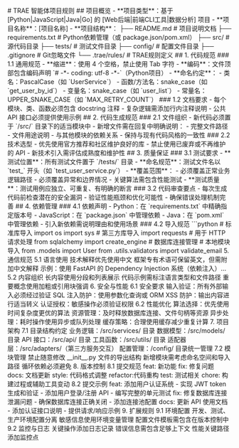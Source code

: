 <MARKDOWN>
# TRAE 智能体项目规则
## 项目概览
- **项目类型**：基于 [Python|JavaScript|Java|Go] 的 [Web后端|前端CLI工具|数据分析] 项目
- **项目名称**：[项目名称]
- **项目结构**：
├── README.md                 # 项目说明文档
├── requirements.txt          # Python依赖管理（或 package.json/pom.xml）
├── src/                     # 源代码目录
├── tests/                   # 测试文件目录
├── config/                  # 配置文件目录
├── .gitignore              # Git忽略文件
└── .trae/rules/            # TRAE规则定义

<TEXT>
## 1. 代码规范
### 1.1 通用规范
- **缩进**：使用 4 个空格，禁止使用 Tab 字符
- **编码**：文件顶部包含编码声明 `# -*- coding: utf-8 -*-`（Python项目）
- **命名约定**：
- 类名：PascalCase（如 `UserService`）
- 函数/方法名：snake_case（如 `get_user_by_id`）
- 变量名：snake_case（如 `user_list`）
- 常量名：UPPER_SNAKE_CASE（如 `MAX_RETRY_COUNT`）
### 1.2 文档要求
- 每个模块、类、函数必须包含 docstring 注释
- 复杂逻辑需添加行内注释说明
- 公共 API 接口必须提供使用示例
## 2. 代码生成规范
### 2.1 文件组织
- 新代码必须置于 `/src/` 目录下的适当模块中
- 新增文件需在回复中明确说明：
- 完整文件路径
- 文件用途说明
- 与其他模块的依赖关系
- 保持与现有代码风格的一致性
### 2.2 技术选型
- 优先使用官方推荐和社区维护良好的库
- 禁止使用已废弃或不再维护的 API
- 新技术引入需评估成熟度和维护性
## 3. 质量保证
### 3.1 测试要求
- **测试位置**：所有测试文件置于 `/tests/` 目录
- **命名规范**：测试文件名以 `test_` 开头（如 `test_user_service.py`）
- **覆盖范围**：
- 必须覆盖正常业务逻辑路径
- 必须覆盖异常和边界情况
- 关键算法需包含性能测试
- **测试质量**：测试用例应独立、可重复、有明确的断言
### 3.2 代码审查要点
- 每次生成代码前检查潜在的安全漏洞
- 验证性能瓶颈和优化可能性
- 确保错误处理机制完善
## 4. 依赖管理
### 4.1 依赖声明
- Python：在 `requirements.txt` 中精确指定版本号
- JavaScript：在 `package.json` 中管理依赖
- Java：在 `pom.xml` 中管理依赖
- 引入新依赖需说明理由和使用场景
### 4.2 导入规范
```python
# 标准库导入
import os
import sys
# 第三方库导入
import requests  # 用于 HTTP 请求处理
from sqlalchemy import create_engine  # 数据库连接管理
# 本地模块导入
from .models import User
from .utils.validators import validate_email
5. 通信规范
5.1 语言使用
技术解释优先使用中文
框架专有术语可保留英文，但需附加中文解释
示例：使用 FastAPI 的 Dependency Injection 系统（依赖注入）...
5.2 内容组织
长内容使用分段和列表展示
代码示例需标注语言类型和文件路径
重要概念使用加粗或引用块强调
6. 安全与性能
6.1 安全要求
输入验证：所有外部输入必须经过验证
SQL 注入防护：使用参数化查询或 ORM
XSS 防护：输出内容进行适当转义
认证授权：敏感操作必须验证权限
6.2 性能优化
算法选择：优先使用时间复杂度更优的算法
资源管理：及时释放数据库连接、文件句柄等资源
异步处理：耗时操作使用异步或队列处理
缓存策略：合理使用缓存减少重复计算
7. 项目架构
7.1 目录结构约定
业务逻辑：/src/services/ 目录
数据模型：/src/models/ 目录
API 接口：/src/api/ 目录
工具函数：/src/utils/ 目录
适配器层：/src/adapters/（第三方服务交互）
配置管理：/config/ 目录统一管理
7.2 模块管理
禁止随意修改 __init__.py 文件的导出结构
新增模块需考虑命名空间和导入路径
循环依赖必须避免
8. 版本控制
8.1 提交规范
<TEXT>
feat:    新功能
fix:     修复问题
docs:    文档更新
style:   代码格式调整
refactor:代码重构
test:    测试相关
chore:   构建过程或辅助工具变动
8.2 提交示例
<BASH>
feat: 添加用户认证系统
- 实现 JWT token 生成和验证
- 添加用户登录/注册 API
- 编写完整的单元测试
fix: 修复数据库连接泄漏问题
- 确保数据库连接正确关闭
- 添加连接池配置
docs: 更新 API 使用文档
- 添加认证接口说明
- 提供请求/响应示例
9. 扩展规则
9.1 环境配置
开发、测试、生产环境配置分离
敏感信息使用环境变量管理
配置文件模板需包含在版本控制中
9.2 监控与日志
关键操作添加日志记录
错误信息需包含足够上下文
性能关键路径添加监控点